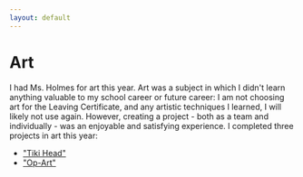 ```yaml
---
layout: default
---
```

<html>
<body>
  <h1>Art</h1>
  <p>I had Ms. Holmes for art this year. Art was a subject in which I didn't learn anything valuable to my school career or future career: I am not choosing art for the Leaving Certificate, and any artistic techniques I learned, I will likely not use again. However, creating a project - both as a team and individually - was an enjoyable and satisfying experience. I completed three projects in art this year:
  </p>
    <ul>
    <li><a href = "/pictures/IMG_0267.JPG">"Tiki Head"</a></li>
    <li><a href = "/pictures/IMG_0268.JPG">"Op-Art"</a></li>
    </ul>
      
  
